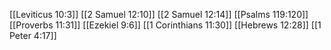 [[Leviticus 10:3]]
[[2 Samuel 12:10]]
[[2 Samuel 12:14]]
[[Psalms 119:120]]
[[Proverbs 11:31]]
[[Ezekiel 9:6]]
[[1 Corinthians 11:30]]
[[Hebrews 12:28]]
[[1 Peter 4:17]]
